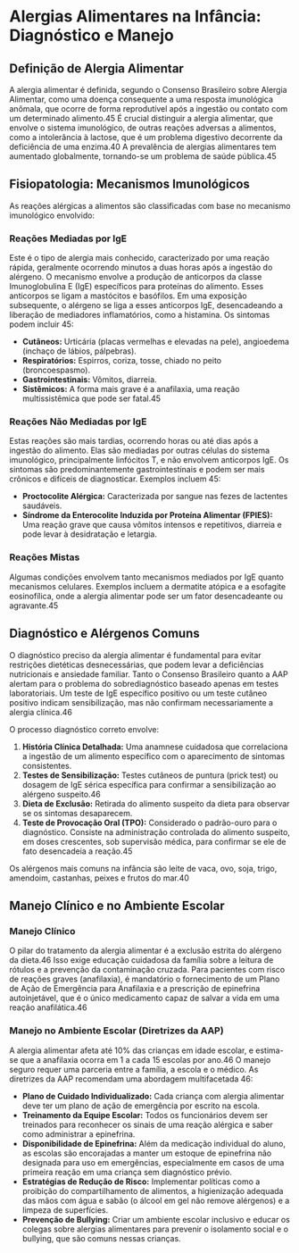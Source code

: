 # Alergias Alimentares na Infância: Diagnóstico e Manejo

## Definição de Alergia Alimentar
A alergia alimentar é definida, segundo o Consenso Brasileiro sobre Alergia Alimentar, como uma doença consequente a uma resposta imunológica anômala, que ocorre de forma reprodutível após a ingestão ou contato com um determinado alimento.45 É crucial distinguir a alergia alimentar, que envolve o sistema imunológico, de outras reações adversas a alimentos, como a intolerância à lactose, que é um problema digestivo decorrente da deficiência de uma enzima.40 A prevalência de alergias alimentares tem aumentado globalmente, tornando-se um problema de saúde pública.45

## Fisiopatologia: Mecanismos Imunológicos
As reações alérgicas a alimentos são classificadas com base no mecanismo imunológico envolvido:

### Reações Mediadas por IgE
Este é o tipo de alergia mais conhecido, caracterizado por uma reação rápida, geralmente ocorrendo minutos a duas horas após a ingestão do alérgeno. O mecanismo envolve a produção de anticorpos da classe Imunoglobulina E (IgE) específicos para proteínas do alimento. Esses anticorpos se ligam a mastócitos e basófilos. Em uma exposição subsequente, o alérgeno se liga a esses anticorpos IgE, desencadeando a liberação de mediadores inflamatórios, como a histamina. Os sintomas podem incluir 45:
- **Cutâneos:** Urticária (placas vermelhas e elevadas na pele), angioedema (inchaço de lábios, pálpebras).
- **Respiratórios:** Espirros, coriza, tosse, chiado no peito (broncoespasmo).
- **Gastrointestinais:** Vômitos, diarreia.
- **Sistêmicos:** A forma mais grave é a anafilaxia, uma reação multissistêmica que pode ser fatal.45

### Reações Não Mediadas por IgE
Estas reações são mais tardias, ocorrendo horas ou até dias após a ingestão do alimento. Elas são mediadas por outras células do sistema imunológico, principalmente linfócitos T, e não envolvem anticorpos IgE. Os sintomas são predominantemente gastrointestinais e podem ser mais crônicos e difíceis de diagnosticar. Exemplos incluem 45:
- **Proctocolite Alérgica:** Caracterizada por sangue nas fezes de lactentes saudáveis.
- **Síndrome da Enterocolite Induzida por Proteína Alimentar (FPIES):** Uma reação grave que causa vômitos intensos e repetitivos, diarreia e pode levar à desidratação e letargia.

### Reações Mistas
Algumas condições envolvem tanto mecanismos mediados por IgE quanto mecanismos celulares. Exemplos incluem a dermatite atópica e a esofagite eosinofílica, onde a alergia alimentar pode ser um fator desencadeante ou agravante.45

## Diagnóstico e Alérgenos Comuns
O diagnóstico preciso da alergia alimentar é fundamental para evitar restrições dietéticas desnecessárias, que podem levar a deficiências nutricionais e ansiedade familiar. Tanto o Consenso Brasileiro quanto a AAP alertam para o problema do sobrediagnóstico baseado apenas em testes laboratoriais. Um teste de IgE específico positivo ou um teste cutâneo positivo indicam sensibilização, mas não confirmam necessariamente a alergia clínica.46

O processo diagnóstico correto envolve:
1. **História Clínica Detalhada:** Uma anamnese cuidadosa que correlaciona a ingestão de um alimento específico com o aparecimento de sintomas consistentes.
2. **Testes de Sensibilização:** Testes cutâneos de puntura (prick test) ou dosagem de IgE sérica específica para confirmar a sensibilização ao alérgeno suspeito.46
3. **Dieta de Exclusão:** Retirada do alimento suspeito da dieta para observar se os sintomas desaparecem.
4. **Teste de Provocação Oral (TPO):** Considerado o padrão-ouro para o diagnóstico. Consiste na administração controlada do alimento suspeito, em doses crescentes, sob supervisão médica, para confirmar se ele de fato desencadeia a reação.45

Os alérgenos mais comuns na infância são leite de vaca, ovo, soja, trigo, amendoim, castanhas, peixes e frutos do mar.40

## Manejo Clínico e no Ambiente Escolar

### Manejo Clínico
O pilar do tratamento da alergia alimentar é a exclusão estrita do alérgeno da dieta.46 Isso exige educação cuidadosa da família sobre a leitura de rótulos e a prevenção da contaminação cruzada. Para pacientes com risco de reações graves (anafilaxia), é mandatório o fornecimento de um Plano de Ação de Emergência para Anafilaxia e a prescrição de epinefrina autoinjetável, que é o único medicamento capaz de salvar a vida em uma reação anafilática.46

### Manejo no Ambiente Escolar (Diretrizes da AAP)
A alergia alimentar afeta até 10% das crianças em idade escolar, e estima-se que a anafilaxia ocorra em 1 a cada 15 escolas por ano.46 O manejo seguro requer uma parceria entre a família, a escola e o médico. As diretrizes da AAP recomendam uma abordagem multifacetada 46:
- **Plano de Cuidado Individualizado:** Cada criança com alergia alimentar deve ter um plano de ação de emergência por escrito na escola.
- **Treinamento da Equipe Escolar:** Todos os funcionários devem ser treinados para reconhecer os sinais de uma reação alérgica e saber como administrar a epinefrina.
- **Disponibilidade de Epinefrina:** Além da medicação individual do aluno, as escolas são encorajadas a manter um estoque de epinefrina não designada para uso em emergências, especialmente em casos de uma primeira reação em uma criança sem diagnóstico prévio.
- **Estratégias de Redução de Risco:** Implementar políticas como a proibição do compartilhamento de alimentos, a higienização adequada das mãos com água e sabão (o álcool em gel não remove alérgenos) e a limpeza de superfícies.
- **Prevenção de Bullying:** Criar um ambiente escolar inclusivo e educar os colegas sobre alergias alimentares para prevenir o isolamento social e o bullying, que são comuns nessas crianças.